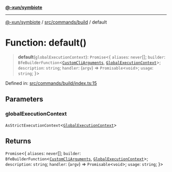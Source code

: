 [**@-xun/symbiote**](../../../../README.md)

***

[@-xun/symbiote](../../../../README.md) / [src/commands/build](../README.md) / default

# Function: default()

> **default**(`globalExecutionContext`): `Promise`\<\{ `aliases`: `never`[]; `builder`: `BfeBuilderFunction`\<[`CustomCliArguments`](../distributables/type-aliases/CustomCliArguments.md), [`GlobalExecutionContext`](../../../configure/type-aliases/GlobalExecutionContext.md)\>; `description`: `string`; `handler`: (`argv`) => `Promisable`\<`void`\>; `usage`: `string`; \}\>

Defined in: [src/commands/build/index.ts:15](https://github.com/Xunnamius/symbiote/blob/10f876ec625b234388ec5689f4d10663cabb4139/src/commands/build/index.ts#L15)

## Parameters

### globalExecutionContext

`AsStrictExecutionContext`\<[`GlobalExecutionContext`](../../../configure/type-aliases/GlobalExecutionContext.md)\>

## Returns

`Promise`\<\{ `aliases`: `never`[]; `builder`: `BfeBuilderFunction`\<[`CustomCliArguments`](../distributables/type-aliases/CustomCliArguments.md), [`GlobalExecutionContext`](../../../configure/type-aliases/GlobalExecutionContext.md)\>; `description`: `string`; `handler`: (`argv`) => `Promisable`\<`void`\>; `usage`: `string`; \}\>
